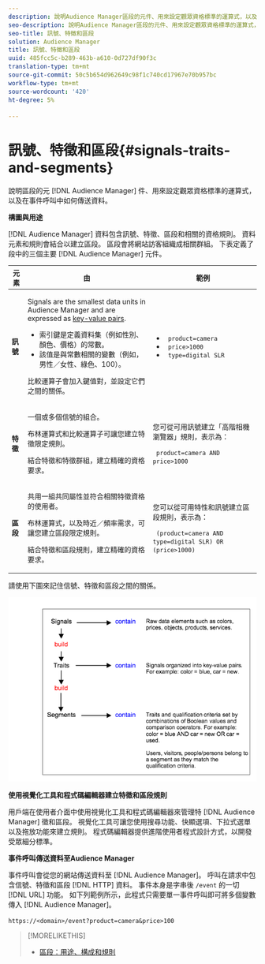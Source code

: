 ```yaml
---
description: 說明Audience Manager區段的元件、用來設定觀眾資格標準的運算式，以及在事件呼叫中如何傳送資料。
seo-description: 說明Audience Manager區段的元件、用來設定觀眾資格標準的運算式，以及在事件呼叫中如何傳送資料。
seo-title: 訊號、特徵和區段
solution: Audience Manager
title: 訊號、特徵和區段
uuid: 485fcc5c-b289-463b-a610-0d727df90f3c
translation-type: tm+mt
source-git-commit: 50c5b654d962649c98f1c740cd17967e70b957bc
workflow-type: tm+mt
source-wordcount: '420'
ht-degree: 5%

---
```



# 訊號、特徵和區段{#signals-traits-and-segments}

說明區段的元 [!DNL Audience Manager] 件、用來設定觀眾資格標準的運算式，以及在事件呼叫中如何傳送資料。

<!-- 

c_signal_trait_segment.xml

 -->

**構圖與用途**

[!DNL Audience Manager] 資料包含訊號、特徵、區段和相關的資格規則。 資料元素和規則會結合以建立區段。 區段會將網站訪客組織成相關群組。 下表定義了段中的三個主要 [!DNL Audience Manager] 元件。

<table id="table_E8373A01C3414C42B4983A59BF0F0669"> 
 <thead> 
  <tr> 
   <th colname="col1" class="entry"> 元素 </th> 
   <th colname="col2" class="entry"> 由 </th> 
   <th colname="col3" class="entry"> 範例 </th> 
  </tr>
 </thead>
 <tbody> 
  <tr> 
   <td colname="col1"><b>訊號</b> </td> 
   <td colname="col2"> <p>Signals are the smallest data units in <span class="keyword"> Audience Manager</span> and are expressed as <a href="../reference/key-value-pairs-explained.md"> key-value pairs</a>. </p> 
    <ul id="ul_728347E325284B9FA0B4E05DE8CF4570"> 
     <li id="li_89574A3B4A734726AD43405AE6D85FF5">索引鍵是定義資料集（例如性別、顏色、價格）的常數。 </li> 
     <li id="li_D35601B33EE24EC5857F45D9577254D4">該值是與常數相關的變數（例如，男性／女性、綠色、100）。 </li> 
    </ul> <p>比較運算子會加入鍵值對，並設定它們之間的關係。 </p> </td> 
   <td colname="col3"> 
    <ul id="ul_A6D8D30A37C94437A7BF38736C6F8556"> 
     <li id="li_74C87C34FA254783AC0DEBBC69B35AC4"><code> product=camera</code> </li> 
     <li id="li_C1727B9136024E56B60374597A7DCA00"><code> price&gt;1000</code> </li> 
     <li id="li_B2E7798768EE444AB978F3F27B0BC0B5"><code> type=digital SLR</code> </li> 
    </ul> </td> 
  </tr> 
  <tr> 
   <td colname="col1"><b>特徵</b> </td> 
   <td colname="col2"> <p>一個或多個信號的組合。 </p> <p>布林運算式和比較運算子可讓您建立特徵限定規則。 </p> <p>結合特徵和特徵群組，建立精確的資格要求。 </p> </td> 
   <td colname="col3"> <p>您可從可用訊號建立「高階相機瀏覽器」規則，表示為： </p> <p><code> product=camera AND price&gt;1000</code> </p> </td> 
  </tr> 
  <tr> 
   <td colname="col1"><b>區段</b> </td> 
   <td colname="col2"> <p>共用一組共同屬性並符合相關特徵資格的使用者。 </p> <p>布林運算式，以及時近／頻率需求，可讓您建立區段限定規則。 </p> <p>結合特徵和區段規則，建立精確的資格要求。 </p> </td> 
   <td colname="col3"> <p>您可以從可用特性和訊號建立區段規則，表示為： </p> <p><code> (product=camera AND type=digital SLR) OR (price&gt;1000)</code> </p> </td> 
  </tr> 
 </tbody> 
</table>

請使用下圖來記住信號、特徵和區段之間的關係。

![](assets/signals-traits-segments.png)

**使用視覺化工具和程式碼編輯器建立特徵和區段規則**

用戶端在使用者介面中使用視覺化工具和程式碼編輯器來管理特 [!DNL Audience Manager] 徵和區段。 視覺化工具可讓您使用搜尋功能、快顯選項、下拉式選單以及拖放功能來建立規則。 程式碼編輯器提供進階使用者程式設計方式，以開發受眾細分標準。

**事件呼叫傳送資料至Audience Manager**

事件呼叫會從您的網站傳送資料至 [!DNL Audience Manager]。 呼叫在請求中包含信號、特徵和區段 [!DNL HTTP] 資料。 事件本身是字串後 `/event` 的一切 [!DNL URL] 功能。 如下列範例所示，此程式只需要單一事件呼叫即可將多個變數傳入 [!DNL Audience Manager]。

`https://<domain>/event?product=camera&price>100`

>[!MORELIKETHIS]
>
>* [區段：用途、構成和規則](../features/segments/segments-purpose.md)

